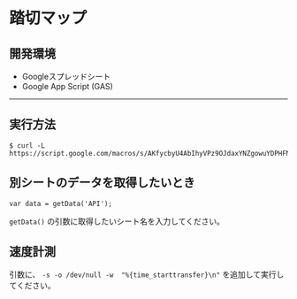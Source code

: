 # 踏切マップ

## 開発環境
- Googleスプレッドシート
- Google App Script (GAS)

---

## 実行方法

```
$ curl -L https://script.google.com/macros/s/AKfycbyU4AbIhyVPz9OJdaxYNZgowuYDPHFNcS3_XvsytNmLCzg2oCSa/exec
```

## 別シートのデータを取得したいとき

```
var data = getData('API');
```

`getData()` の引数に取得したいシート名を入力してください。

## 速度計測

引数に、 `-s -o /dev/null -w  "%{time_starttransfer}\n"` を追加して実行してください。
